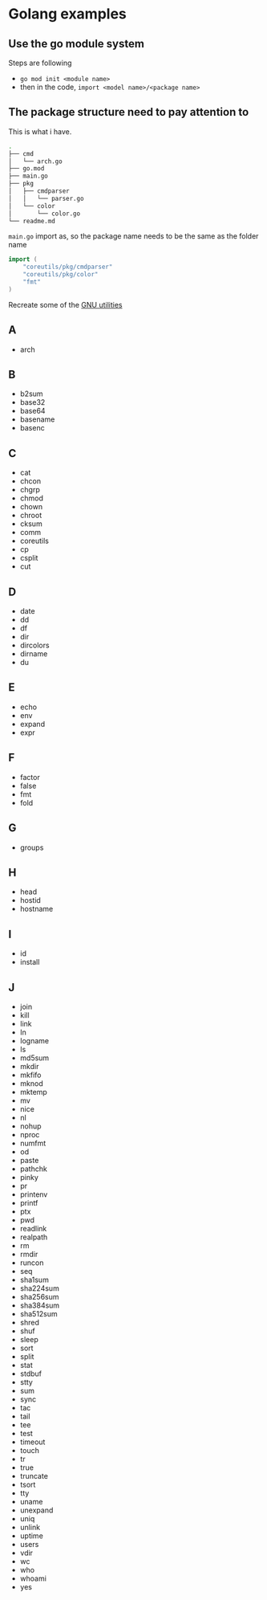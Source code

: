 # Golang examples

## Use the go module system
Steps are following
- `go mod init <module name>`
- then in the code, `import <model name>/<package name>`

## The package structure need to pay attention to
This is what i have.
```sh
.
├── cmd
│   └── arch.go
├── go.mod
├── main.go
├── pkg
│   ├── cmdparser
│   │   └── parser.go
│   └── color
│       └── color.go
└── readme.md
```
`main.go` import as, so the package name needs to be the same as the folder name
```go
import (
	"coreutils/pkg/cmdparser"
	"coreutils/pkg/color"
	"fmt"
)
```


Recreate some of the [GNU utilities](https://github.com/coreutils/coreutils)

## A
- arch

## B
- b2sum
- base32
- base64
- basename
- basenc

## C
- cat
- chcon
- chgrp
- chmod
- chown
- chroot
- cksum
- comm
- coreutils
- cp
- csplit
- cut

## D
- date
- dd
- df
- dir
- dircolors
- dirname
- du

## E
- echo
- env
- expand
- expr

## F
- factor
- false
- fmt
- fold

## G
- groups

## H
- head
- hostid
- hostname

## I
- id
- install

## J
- join
- kill
- link
- ln
- logname
- ls
- md5sum
- mkdir
- mkfifo
- mknod
- mktemp
- mv
- nice
- nl
- nohup
- nproc
- numfmt
- od
- paste
- pathchk
- pinky
- pr
- printenv
- printf
- ptx
- pwd
- readlink
- realpath
- rm
- rmdir
- runcon
- seq
- sha1sum
- sha224sum
- sha256sum
- sha384sum
- sha512sum
- shred
- shuf
- sleep
- sort
- split
- stat
- stdbuf
- stty
- sum
- sync
- tac
- tail
- tee
- test
- timeout
- touch
- tr
- true
- truncate
- tsort
- tty
- uname
- unexpand
- uniq
- unlink
- uptime
- users
- vdir
- wc
- who
- whoami
- yes


